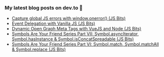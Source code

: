 ### My latest blog posts on dev.to 📖

<!-- BLOG-POST-LIST:START -->
- [Capture global JS errors with window.onerror() (JS Bits)](https://dev.to/cilly_boloe/capture-global-js-errors-with-window-onerror-4c99)
- [Event Delegation with Vanilla JS (JS Bits)](https://dev.to/cilly_boloe/event-delegation-with-vanilla-js-js-bits-2lnb)
- [Dynamic Open Graph Meta Tags with VueJS and Node (JS Bits)](https://dev.to/cilly_boloe/dynamic-open-graph-meta-tags-with-vuejs-and-node-js-bits-2a11)
- [Symbols Are Your Friend Series Part VII: Symbol.asyncIterator, Symbol.hasInstance & Symbol.isConcatSpreadable (JS Bits)](https://dev.to/cilly_boloe/symbols-are-your-friend-series-part-vii-symbol-asynciterator-symbol-hasinstance-symbol-isconcatspreadable-js-bits-4h26)
- [Symbols Are Your Friend Series Part VI: Symbol.match, Symbol.matchAll & Symbol.replace (JS Bits)](https://dev.to/cilly_boloe/symbols-are-your-friend-series-part-vi-symbol-match-symbol-matchall-symbol-replace-js-bits-539g)
<!-- BLOG-POST-LIST:END -->

